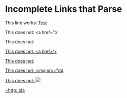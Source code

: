 # Incomplete Links that Parse

This link works: [Test](http://example.com)

This does not: <a href="x

This does not: <a href="x
" />

This does not: <a href='x

This does not: <a href='x
' />

This does not: <img src="dd

This does not: <img src="dd
" />

<http:
bla
>
